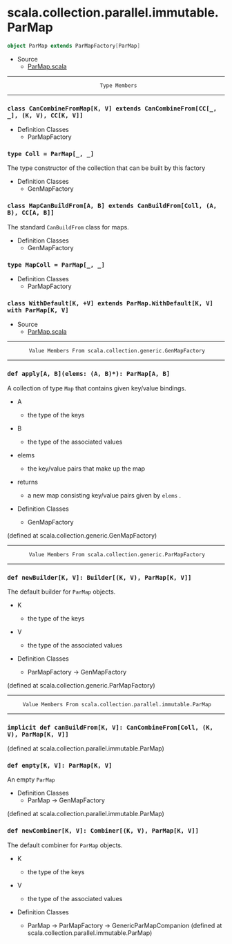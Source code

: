 
#                  scala.collection.parallel.immutable.ParMap                  #

```scala
object ParMap extends ParMapFactory[ParMap]
```

* Source
  * [ParMap.scala](https://github.com/scala/scala/tree/6d09a1ba5f/src/library/scala/collection/parallel/immutable/ParMap.scala#L1)


--------------------------------------------------------------------------------
                                  Type Members
--------------------------------------------------------------------------------


### `class CanCombineFromMap[K, V] extends CanCombineFrom[CC[_, _], (K, V), CC[K, V]]` ###

* Definition Classes
  * ParMapFactory


### `type Coll = ParMap[_, _]`                                               ###

The type constructor of the collection that can be built by this factory

* Definition Classes
  * GenMapFactory


### `class MapCanBuildFrom[A, B] extends CanBuildFrom[Coll, (A, B), CC[A, B]]` ###

The standard `CanBuildFrom` class for maps.

* Definition Classes
  * GenMapFactory


### `type MapColl = ParMap[_, _]`                                            ###

* Definition Classes
  * ParMapFactory


### `class WithDefault[K, +V] extends ParMap.WithDefault[K, V] with ParMap[K, V]` ###

* Source
  * [ParMap.scala](https://github.com/scala/scala/tree/6d09a1ba5f/src/library/scala/collection/parallel/immutable/ParMap.scala#L1)


--------------------------------------------------------------------------------
           Value Members From scala.collection.generic.GenMapFactory
--------------------------------------------------------------------------------


### `def apply[A, B](elems: (A, B)*): ParMap[A, B]`                          ###

A collection of type `Map` that contains given key/value bindings.

* A
  * the type of the keys
* B
  * the type of the associated values
* elems
  * the key/value pairs that make up the map
* returns
  * a new map consisting key/value pairs given by `elems` .

* Definition Classes
  * GenMapFactory

(defined at scala.collection.generic.GenMapFactory)


--------------------------------------------------------------------------------
           Value Members From scala.collection.generic.ParMapFactory
--------------------------------------------------------------------------------


### `def newBuilder[K, V]: Builder[(K, V), ParMap[K, V]]`                    ###

The default builder for `ParMap` objects.

* K
  * the type of the keys
* V
  * the type of the associated values

* Definition Classes
  * ParMapFactory → GenMapFactory

(defined at scala.collection.generic.ParMapFactory)


--------------------------------------------------------------------------------
         Value Members From scala.collection.parallel.immutable.ParMap
--------------------------------------------------------------------------------


### `implicit def canBuildFrom[K, V]: CanCombineFrom[Coll, (K, V), ParMap[K, V]]` ###

(defined at scala.collection.parallel.immutable.ParMap)


### `def empty[K, V]: ParMap[K, V]`                                          ###

An empty `ParMap`

* Definition Classes
  * ParMap → GenMapFactory

(defined at scala.collection.parallel.immutable.ParMap)


### `def newCombiner[K, V]: Combiner[(K, V), ParMap[K, V]]`                  ###

The default combiner for `ParMap` objects.

* K
  * the type of the keys
* V
  * the type of the associated values

* Definition Classes
  * ParMap → ParMapFactory → GenericParMapCompanion
(defined at scala.collection.parallel.immutable.ParMap)

